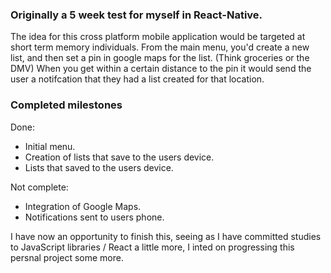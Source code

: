 ### Originally a 5 week test for myself in React-Native.
The idea for this cross platform mobile application would be targeted at short term memory individuals.
From the main menu, you'd create a new list, and then set a pin in google maps for the list. (Think groceries or the DMV)
When you get within a certain distance to the pin it would send the user a notifcation that they had a list created for that location.

### Completed milestones
Done:
- Initial menu.
- Creation of lists that save to the users device.
- Lists that saved to the users device.

Not complete:
- Integration of Google Maps.
- Notifications sent to users phone.

I have now an opportunity to finish this, seeing as I have committed studies to JavaScript libraries / React a little more, I inted on progressing this persnal project some more.
